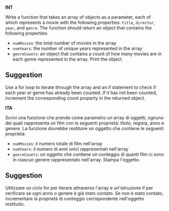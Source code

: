 **INT**

Write a function that takes an array of objects as a parameter, each of which represents a movie with the following properties: `title`, `director`, `year`, and `genre`. The function should return an object that contains the following properties:

- `numMovies`: the total number of movies in the array
- `numYears`: the number of unique years represented in the array
- `genreCounts`: an object that contains a count of how many movies are in each genre represented in the array.
Print the object.

## Suggestion ##
Use a for loop to iterate through the array and an if statement to check if each year or genre has already been counted. If it has not been counted, increment the corresponding count property in the returned object.


**ITA**

Scrivi una funzione che prende come parametro un array di oggetti, ognuno dei quali rappresenta un film con le seguenti proprietà: titolo, regista, anno e genere. La funzione dovrebbe restituire un oggetto che contiene le seguenti proprietà:
- `numMovies`: il numero totale di film nell'array
- `numYears`: il numero di anni unici rappresentati nell'array
- `genreCounts`: un oggetto che contiene un conteggio di quanti film ci sono in ciascun genere rappresentato nell'array.
Stampa l'oggetto.

## Suggestion ##
Utilizzare un ciclo for per iterare attraverso l'array e un'istruzione if per verificare se ogni anno o genere è già stato contato. Se non è stato contato, incrementare la proprietà di conteggio corrispondente nell'oggetto restituito.
